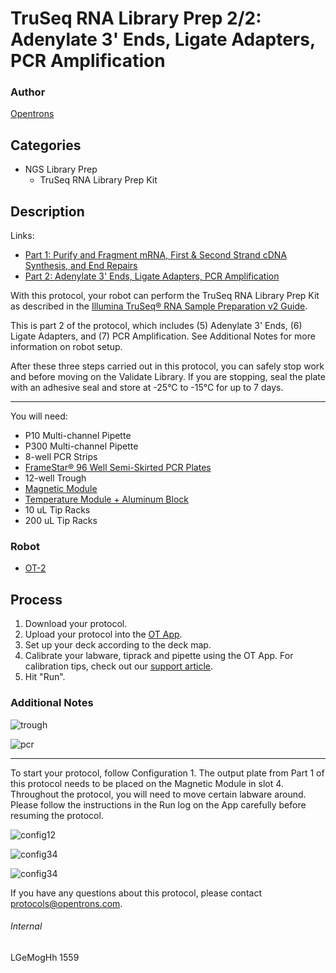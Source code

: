 # TruSeq RNA Library Prep 2/2: Adenylate 3' Ends, Ligate Adapters, PCR Amplification

### Author
[Opentrons](http://www.opentrons.com/)

## Categories
* NGS Library Prep
    * TruSeq RNA Library Prep Kit

## Description
Links:
* [Part 1: Purify and Fragment mRNA, First & Second Strand cDNA Synthesis, and End Repairs](./1559-cell-signaling-lab-irb-barcelona-part1)
* [Part 2: Adenylate 3' Ends, Ligate Adapters, PCR Amplification](./1559-cell-signaling-lab-irb-barcelona-part2)

With this protocol, your robot can perform the TruSeq RNA Library Prep Kit as described in the [Illumina TruSeq® RNA Sample Preparation v2 Guide](https://support.illumina.com/content/dam/illumina-support/documents/documentation/chemistry_documentation/samplepreps_truseq/truseqrna/truseq-rna-sample-prep-v2-guide-15026495-f.pdf).

This is part 2 of the protocol, which includes (5) Adenylate 3' Ends, (6) Ligate Adapters, and (7) PCR Amplification. See Additional Notes for more information on robot setup.

After these three steps carried out in this protocol, you can safely stop work and before moving on the Validate Library. If you are stopping, seal the plate with an adhesive seal and store at -25°C to -15°C for up to 7 days.

---

You will need:
* P10 Multi-channel Pipette
* P300 Multi-channel Pipette
* 8-well PCR Strips
* [FrameStar® 96 Well Semi-Skirted PCR Plates](https://www.brookslifesciences.com/products/framestar-96-well-semi-skirted-pcr-plate-abi-style)
* 12-well Trough
* [Magnetic Module](https://shop.opentrons.com/products/magdeck)
* [Temperature Module + Aluminum Block](https://shop.opentrons.com/products/tempdeck)
* 10 uL Tip Racks
* 200 uL Tip Racks

### Robot
* [OT-2](https://opentrons.com/ot-2)

## Process
1. Download your protocol.
2. Upload your protocol into the [OT App](https://opentrons.com/ot-app).
3. Set up your deck according to the deck map.
4. Calibrate your labware, tiprack and pipette using the OT App. For calibration tips, check out our [support article](https://support.opentrons.com/ot-2/getting-started-software-setup/deck-calibration).
5. Hit "Run".


### Additional Notes
![trough](https://s3.amazonaws.com/opentrons-protocol-library-website/custom-README-images/1559-cell-signaling-lab-irb-barcelona/part2/trough.png)

![pcr](https://s3.amazonaws.com/opentrons-protocol-library-website/custom-README-images/1559-cell-signaling-lab-irb-barcelona/part2/pcr.png)

---

To start your protocol, follow Configuration 1. The output plate from Part 1 of this protocol needs to be placed on the Magnetic Module in slot 4. Throughout the protocol, you will need to move certain labware around. Please follow the instructions in the Run log on the App carefully before resuming the protocol.

![config12](https://s3.amazonaws.com/opentrons-protocol-library-website/custom-README-images/1559-cell-signaling-lab-irb-barcelona/part2/config12.png)

![config34](https://s3.amazonaws.com/opentrons-protocol-library-website/custom-README-images/1559-cell-signaling-lab-irb-barcelona/part2/config34.png)

![config34](https://s3.amazonaws.com/opentrons-protocol-library-website/custom-README-images/1559-cell-signaling-lab-irb-barcelona/part2/config5.png)

If you have any questions about this protocol, please contact protocols@opentrons.com.

###### Internal
LGeMogHh
1559
